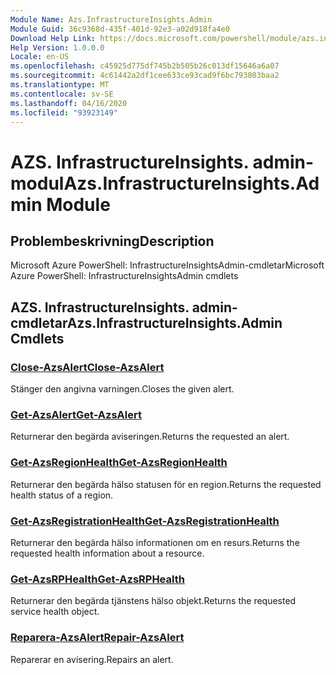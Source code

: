 ```yaml
---
Module Name: Azs.InfrastructureInsights.Admin
Module Guid: 36c9368d-435f-401d-92e3-a02d918fa4e0
Download Help Link: https://docs.microsoft.com/powershell/module/azs.infrastructureinsights.admin
Help Version: 1.0.0.0
Locale: en-US
ms.openlocfilehash: c45925d775df745b2b505b26c013df15646a6a07
ms.sourcegitcommit: 4c61442a2df1cee633ce93cad9f6bc793803baa2
ms.translationtype: MT
ms.contentlocale: sv-SE
ms.lasthandoff: 04/16/2020
ms.locfileid: "93923149"
---
```

# <span data-ttu-id="14ab8-101">AZS. InfrastructureInsights. admin-modul</span><span class="sxs-lookup"><span data-stu-id="14ab8-101">Azs.InfrastructureInsights.Admin Module</span></span>
## <span data-ttu-id="14ab8-102">Problembeskrivning</span><span class="sxs-lookup"><span data-stu-id="14ab8-102">Description</span></span>
<span data-ttu-id="14ab8-103">Microsoft Azure PowerShell: InfrastructureInsightsAdmin-cmdletar</span><span class="sxs-lookup"><span data-stu-id="14ab8-103">Microsoft Azure PowerShell: InfrastructureInsightsAdmin cmdlets</span></span>

## <span data-ttu-id="14ab8-104">AZS. InfrastructureInsights. admin-cmdletar</span><span class="sxs-lookup"><span data-stu-id="14ab8-104">Azs.InfrastructureInsights.Admin Cmdlets</span></span>
### [<span data-ttu-id="14ab8-105">Close-AzsAlert</span><span class="sxs-lookup"><span data-stu-id="14ab8-105">Close-AzsAlert</span></span>](Close-AzsAlert.md)
<span data-ttu-id="14ab8-106">Stänger den angivna varningen.</span><span class="sxs-lookup"><span data-stu-id="14ab8-106">Closes the given alert.</span></span>

### [<span data-ttu-id="14ab8-107">Get-AzsAlert</span><span class="sxs-lookup"><span data-stu-id="14ab8-107">Get-AzsAlert</span></span>](Get-AzsAlert.md)
<span data-ttu-id="14ab8-108">Returnerar den begärda aviseringen.</span><span class="sxs-lookup"><span data-stu-id="14ab8-108">Returns the requested an alert.</span></span>

### [<span data-ttu-id="14ab8-109">Get-AzsRegionHealth</span><span class="sxs-lookup"><span data-stu-id="14ab8-109">Get-AzsRegionHealth</span></span>](Get-AzsRegionHealth.md)
<span data-ttu-id="14ab8-110">Returnerar den begärda hälso statusen för en region.</span><span class="sxs-lookup"><span data-stu-id="14ab8-110">Returns the requested health status of a region.</span></span>

### [<span data-ttu-id="14ab8-111">Get-AzsRegistrationHealth</span><span class="sxs-lookup"><span data-stu-id="14ab8-111">Get-AzsRegistrationHealth</span></span>](Get-AzsRegistrationHealth.md)
<span data-ttu-id="14ab8-112">Returnerar den begärda hälso informationen om en resurs.</span><span class="sxs-lookup"><span data-stu-id="14ab8-112">Returns the requested health information about a resource.</span></span>

### [<span data-ttu-id="14ab8-113">Get-AzsRPHealth</span><span class="sxs-lookup"><span data-stu-id="14ab8-113">Get-AzsRPHealth</span></span>](Get-AzsRPHealth.md)
<span data-ttu-id="14ab8-114">Returnerar den begärda tjänstens hälso objekt.</span><span class="sxs-lookup"><span data-stu-id="14ab8-114">Returns the requested service health object.</span></span>

### [<span data-ttu-id="14ab8-115">Reparera-AzsAlert</span><span class="sxs-lookup"><span data-stu-id="14ab8-115">Repair-AzsAlert</span></span>](Repair-AzsAlert.md)
<span data-ttu-id="14ab8-116">Reparerar en avisering.</span><span class="sxs-lookup"><span data-stu-id="14ab8-116">Repairs an alert.</span></span>

